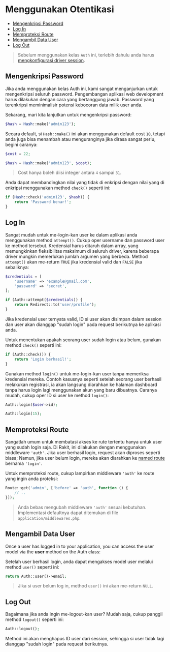# Menggunakan Otentikasi

<!-- MarkdownTOC autolink="true" autoanchor="true" levels="2,3" bracket="round" lowercase="only_ascii" -->

-   [Mengenkripsi Password](#mengenkripsi-password)
-   [Log In](#log-in)
-   [Memproteksi Route](#memproteksi-route)
-   [Mengambil Data User](#mengambil-data-user)
-   [Log Out](#log-out)

<!-- /MarkdownTOC -->

> Sebelum menggunakan kelas `Auth` ini, terlebih dahulu anda harus [mengkonfigurasi driver session](/docs/id/session/config).

<a id="mengenkripsi-password"></a>

## Mengenkripsi Password

Jika anda menggunakan kelas Auth ini, kami sangat menganjurkan untuk mengenkripsi seluruh password. Pengembangan aplikasi web development harus dilakukan dengan cara yang bertanggung jawab. Password yang terenkripsi meminimalisir potensi kebocoran data milik user anda.

Sekarang, mari kita lanjutkan untuk mengenkripsi password:

```php
$hash = Hash::make('admin123');
```

Secara default, si `Hash::make()` ini akan menggunakan default cost `10`, tetapi anda juga bisa menambah atau menguranginya jika dirasa sangat perlu, begini caranya:

```php
$cost = 22;

$hash = Hash::make('admin123', $cost);
```

> Cost hanya boleh diisi integer antara `4` sampai `31`.

Anda dapat membandingkan nilai yang tidak di enkripsi dengan nilai yang di enkripsi menggunakan method `check()` seperti ini:

```php
if (Hash::check('admin123', $hash)) {
	return 'Password benar!';
}
```

<a id="log-in"></a>

## Log In

Sangat mudah untuk me-login-kan user ke dalam aplikasi anda menggunakan method `attempt()`. Cukup oper username dan password user ke method tersebut. Kredensial harus ditaruh dalam array, yang memungkinkan fleksibilitas maksimum di seluruh driver, karena beberapa driver mungkin memerlukan jumlah argumen yang berbeda. Method `attempt()` akan me-return `TRUE` jika kredensial valid dan `FALSE` jika sebaliknya:

```php
$credentials = [
    'username' => 'example@gmail.com',
    'password' => 'secret',
];

if (Auth::attempt($credentials)) {
	return Redirect::to('user/profile');
}
```

Jika kredensial user ternyata valid, ID si user akan disimpan dalam session dan user akan dianggap "sudah login" pada request berikutnya ke aplikasi anda.

Untuk menentukan apakah seorang user sudah login atau belum, gunakan method `check()` seperti ini:

```php
if (Auth::check()) {
	return 'Login berhasil!';
}
```

Gunakan method `login()` untuk me-login-kan user tanpa memeriksa kredensial mereka.
Contoh kasusnya seperti setelah seorang user berhasil melakukan registrasi,
ia akan langsung diarahkan ke halaman dashboard tanpa harus login lagi menggunakan
akun yang baru dibuatnya. Caranya mudah, cukup oper ID si user ke method `login()`:

```php
Auth::login($user->id);

Auth::login(15);
```

<a id="memproteksi-route"></a>

## Memproteksi Route

Sangatlah umum untuk membatasi akses ke rute tertentu hanya untuk user yang sudah login saja.
Di Rakit, ini dilakukan dengan menggunakan middleware `'auth'`. Jika user berhasil login,
request akan diproses seperti biasa; Namun, jika user belum login, mereka akan
diarahkan ke [named route](/docs/id/routing#named-route) bernama `'login'`.

Untuk memproteksi route, cukup lampirkan middleware `'auth'` ke route yang ingin anda proteksi:

```php
Route::get('admin', ['before' => 'auth', function () {
	// ..
}]);
```

> Anda bebas mengubah middleware `'auth'` sesuai kebutuhan. Implementasi defaultnya dapat
> ditemukan di file `application/middlewares.php`.

<a id="mengambil-data-user"></a>

## Mengambil Data User

Once a user has logged in to your application, you can access the user model via the **user** method on the Auth class:

Setelah user berhasil login, anda dapat mengakses model user melalui method `user()` seperti ini:

```php
return Auth::user()->email;
```

> Jika si user belum log in, method `user()` ini akan me-return `NULL`.

<a id="log-out"></a>

## Log Out

Bagaimana jika anda ingin me-logout-kan user? Mudah saja, cukup panggil method `logout()` seperti ini:

```php
Auth::logout();
```

Method ini akan menghapus ID user dari session, sehingga si user tidak lagi dianggap "sudah login" pada request berikutnya.
